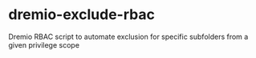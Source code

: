 # dremio-exclude-rbac
Dremio RBAC script to automate exclusion for specific subfolders from a given privilege scope
